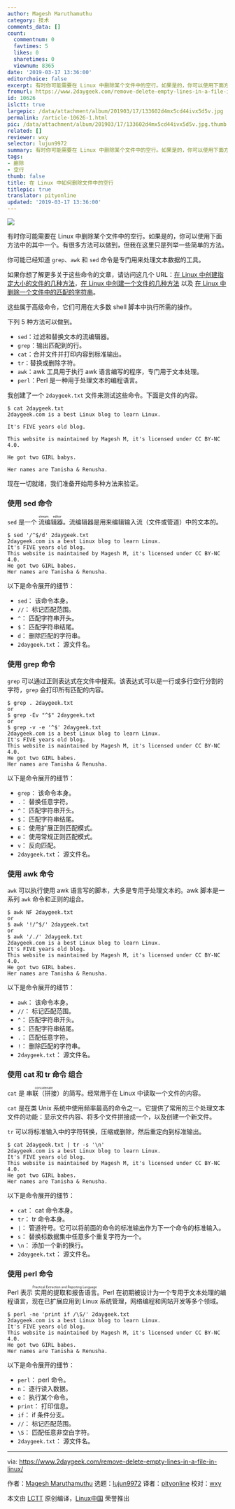 ```yaml
---
author: Magesh Maruthamuthu
category: 技术
comments_data: []
count:
  commentnum: 0
  favtimes: 5
  likes: 0
  sharetimes: 0
  viewnum: 8365
date: '2019-03-17 13:36:00'
editorchoice: false
excerpt: 有时你可能需要在 Linux 中删除某个文件中的空行。如果是的，你可以使用下面方法中的其中一个。
fromurl: https://www.2daygeek.com/remove-delete-empty-lines-in-a-file-in-linux/
id: 10626
islctt: true
largepic: /data/attachment/album/201903/17/133602d4mx5cd44ivx5d5v.jpg
permalink: /article-10626-1.html
pic: /data/attachment/album/201903/17/133602d4mx5cd44ivx5d5v.jpg.thumb.jpg
related: []
reviewer: wxy
selector: lujun9972
summary: 有时你可能需要在 Linux 中删除某个文件中的空行。如果是的，你可以使用下面方法中的其中一个。
tags:
- 删除
- 空行
thumb: false
title: 在 Linux 中如何删除文件中的空行
titlepic: true
translator: pityonline
updated: '2019-03-17 13:36:00'
---
```


![](/data/attachment/album/201903/17/133602d4mx5cd44ivx5d5v.jpg)


有时你可能需要在 Linux 中删除某个文件中的空行。如果是的，你可以使用下面方法中的其中一个。有很多方法可以做到，但我在这里只是列举一些简单的方法。


你可能已经知道 `grep`、`awk` 和 `sed` 命令是专门用来处理文本数据的工具。


如果你想了解更多关于这些命令的文章，请访问这几个 URL：[在 Linux 中创建指定大小的文件的几种方法](https://www.2daygeek.com/create-a-file-in-specific-certain-size-linux/)，[在 Linux 中创建一个文件的几种方法](https://www.2daygeek.com/linux-command-to-create-a-file/) 以及 [在 Linux 中删除一个文件中的匹配的字符串](https://www.2daygeek.com/empty-a-file-delete-contents-lines-from-a-file-remove-matching-string-from-a-file-remove-empty-blank-lines-from-a-file/)。


这些属于高级命令，它们可用在大多数 shell 脚本中执行所需的操作。


下列 5 种方法可以做到。


* `sed`：过滤和替换文本的流编辑器。
* `grep`：输出匹配到的行。
* `cat`：合并文件并打印内容到标准输出。
* `tr`：替换或删除字符。
* `awk`：awk 工具用于执行 awk 语言编写的程序，专门用于文本处理。
* `perl`：Perl 是一种用于处理文本的编程语言。


我创建了一个 `2daygeek.txt` 文件来测试这些命令。下面是文件的内容。



```
$ cat 2daygeek.txt
2daygeek.com is a best Linux blog to learn Linux.

It's FIVE years old blog.

This website is maintained by Magesh M, it's licensed under CC BY-NC 4.0.

He got two GIRL babys.

Her names are Tanisha & Renusha.
```

现在一切就绪，我们准备开始用多种方法来验证。


### 使用 sed 命令


`sed` 是一个<ruby> 流编辑器 <rt>  stream editor </rt></ruby>。流编辑器是用来编辑输入流（文件或管道）中的文本的。



```
$ sed '/^$/d' 2daygeek.txt
2daygeek.com is a best Linux blog to learn Linux.
It's FIVE years old blog.
This website is maintained by Magesh M, it's licensed under CC BY-NC 4.0.
He got two GIRL babes.
Her names are Tanisha & Renusha.
```

以下是命令展开的细节：


* `sed`： 该命令本身。
* `//`： 标记匹配范围。
* `^`： 匹配字符串开头。
* `$`： 匹配字符串结尾。
* `d`： 删除匹配的字符串。
* `2daygeek.txt`： 源文件名。


### 使用 grep 命令


`grep` 可以通过正则表达式在文件中搜索。该表达式可以是一行或多行空行分割的字符，`grep` 会打印所有匹配的内容。



```
$ grep . 2daygeek.txt
or
$ grep -Ev "^$" 2daygeek.txt
or
$ grep -v -e '^$' 2daygeek.txt
2daygeek.com is a best Linux blog to learn Linux.
It's FIVE years old blog.
This website is maintained by Magesh M, it's licensed under CC BY-NC 4.0.
He got two GIRL babes.
Her names are Tanisha & Renusha.
```

以下是命令展开的细节：


* `grep`： 该命令本身。
* `.`： 替换任意字符。
* `^`： 匹配字符串开头。
* `$`： 匹配字符串结尾。
* `E`： 使用扩展正则匹配模式。
* `e`： 使用常规正则匹配模式。
* `v`： 反向匹配。
* `2daygeek.txt`： 源文件名。


### 使用 awk 命令


`awk` 可以执行使用 awk 语言写的脚本，大多是专用于处理文本的。awk 脚本是一系列 `awk` 命令和正则的组合。



```
$ awk NF 2daygeek.txt
or
$ awk '!/^$/' 2daygeek.txt
or
$ awk '/./' 2daygeek.txt
2daygeek.com is a best Linux blog to learn Linux.
It's FIVE years old blog.
This website is maintained by Magesh M, it's licensed under CC BY-NC 4.0.
He got two GIRL babes.
Her names are Tanisha & Renusha.
```

以下是命令展开的细节：


* `awk`： 该命令本身。
* `//`： 标记匹配范围。
* `^`： 匹配字符串开头。
* `$`： 匹配字符串结尾。
* `.`： 匹配任意字符。
* `!`： 删除匹配的字符串。
* `2daygeek.txt`： 源文件名。


### 使用 cat 和 tr 命令 组合


`cat` 是<ruby> 串联（拼接） <rt>  concatenate </rt></ruby>的简写。经常用于在 Linux 中读取一个文件的内容。


`cat` 是在类 Unix 系统中使用频率最高的命令之一。它提供了常用的三个处理文本文件的功能：显示文件内容、将多个文件拼接成一个，以及创建一个新文件。


`tr` 可以将标准输入中的字符转换，压缩或删除，然后重定向到标准输出。



```
$ cat 2daygeek.txt | tr -s '\n'
2daygeek.com is a best Linux blog to learn Linux.
It's FIVE years old blog.
This website is maintained by Magesh M, it's licensed under CC BY-NC 4.0.
He got two GIRL babes.
Her names are Tanisha & Renusha.
```

以下是命令展开的细节：


* `cat`： cat 命令本身。
* `tr`： tr 命令本身。
* `|`： 管道符号。它可以将前面的命令的标准输出作为下一个命令的标准输入。
* `s`： 替换标数据集中任意多个重复字符为一个。
* `\n`： 添加一个新的换行。
* `2daygeek.txt`： 源文件名。


### 使用 perl 命令


Perl 表示<ruby> 实用的提取和报告语言 <rt>  Practical Extraction and Reporting Language </rt></ruby>。Perl 在初期被设计为一个专用于文本处理的编程语言，现在已扩展应用到 Linux 系统管理，网络编程和网站开发等多个领域。



```
$ perl -ne 'print if /\S/' 2daygeek.txt
2daygeek.com is a best Linux blog to learn Linux.
It's FIVE years old blog.
This website is maintained by Magesh M, it's licensed under CC BY-NC 4.0.
He got two GIRL babes.
Her names are Tanisha & Renusha.
```

以下是命令展开的细节：


* `perl`： perl 命令。
* `n`： 逐行读入数据。
* `e`： 执行某个命令。
* `print`： 打印信息。
* `if`： if 条件分支。
* `//`： 标记匹配范围。
* `\S`： 匹配任意非空白字符。
* `2daygeek.txt`： 源文件名。




---


via: <https://www.2daygeek.com/remove-delete-empty-lines-in-a-file-in-linux/>


作者：[Magesh Maruthamuthu](https://www.2daygeek.com/author/magesh/) 选题：[lujun9972](https://github.com/lujun9972) 译者：[pityonline](https://github.com/pityonline) 校对：[wxy](https://github.com/wxy)


本文由 [LCTT](https://github.com/LCTT/TranslateProject) 原创编译，[Linux中国](https://linux.cn/) 荣誉推出